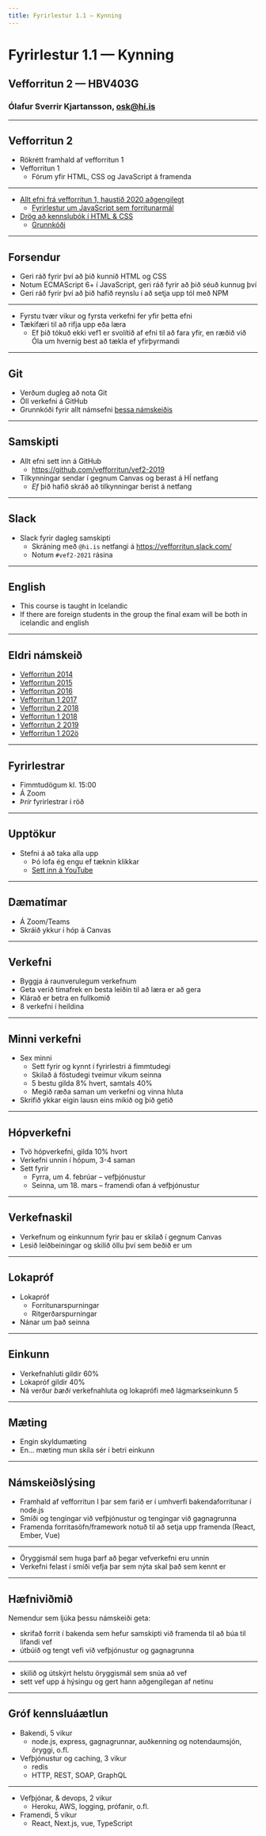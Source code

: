 ```yaml
---
title: Fyrirlestur 1.1 — Kynning
---
```


# Fyrirlestur 1.1 — Kynning

## Vefforritun 2 — HBV403G

### Ólafur Sverrir Kjartansson, [osk@hi.is](mailto:osk@hi.is)

---

## Vefforritun 2

* Rökrétt framhald af vefforritun 1
* Vefforritun 1
  * Fórum yfir HTML, CSS og JavaScript á framenda

***

* [Allt efni frá vefforritun 1, haustið 2020 aðgengilegt](https://github.com/vefforritun/vef1-2020)
  * [Fyrirlestur um JavaScript sem forritunarmál](https://github.com/vefforritun/vef1-2020/tree/master/fyrirlestrar/07)
* [Drög að kennslubók í HTML & CSS](https://bok.vefforritun.is)
  - [Grunnkóði](https://github.com/vefforritun/book)

***

## Forsendur

* Geri ráð fyrir því að þið kunnið HTML og CSS
* Notum ECMAScript 6+ í JavaScript, geri ráð fyrir að þið séuð kunnug því
* Geri ráð fyrir því að þið hafið reynslu í að setja upp tól með NPM

***

* Fyrstu tvær vikur og fyrsta verkefni fer yfir þetta efni
* Tækifæri til að rifja upp eða læra
  * Ef þið tókuð ekki vef1 er svolítið af efni til að fara yfir, en ræðið við Óla um hvernig best að tækla ef yfirþyrmandi

***

## Git

* Verðum dugleg að nota Git
* Öll verkefni á GitHub
* Grunnkóði fyrir allt námsefni [þessa námskeiðis](https://github.com/Vefforritun/vef2-2020)

***

## Samskipti

* Allt efni sett inn á GitHub
  - https://github.com/vefforritun/vef2-2019
* Tilkynningar sendar í gegnum Canvas og berast á HÍ netfang
  * _Ef_ þið hafið skráð að tilkynningar berist á netfang

***

## Slack

* Slack fyrir dagleg samskipti
  - Skráning með `@hi.is` netfangi á https://vefforritun.slack.com/
  - Notum `#vef2-2021` rásina

***

## English

* This course is taught in Icelandic
* If there are foreign students in the group the final exam will be both in icelandic and english

---

## Eldri námskeið

* [Vefforritun 2014](https://notendur.hi.is/~osk1/vefforritun/2014/)
* [Vefforritun 2015](https://notendur.hi.is/~osk1/vefforritun/2015/)
* [Vefforritun 2016](https://notendur.hi.is/~osk1/vefforritun/2016/)
* [Vefforritun 1 2017](https://notendur.hi.is/~osk1/vefforritun/2017/)
* [Vefforritun 2 2018](https://github.com/vefforritun/vef2-2018)
* [Vefforritun 1 2018](https://github.com/vefforritun/vef1-2018)
* [Vefforritun 2 2019](https://github.com/vefforritun/vef2-2019)
* [Vefforritun 1 202ö](https://github.com/vefforritun/vef1-2020)

---

## Fyrirlestrar

* Fimmtudögum kl. 15:00
* Á Zoom
* _Þrír_ fyrirlestrar í röð

***

## Upptökur

* Stefni á að taka alla upp
  - Þó lofa ég engu ef tæknin klikkar
  - [Sett inn á YouTube](https://www.youtube.com/playlist?list=PLRj-ccg8iozz1zPdivg8d_-KzuyjjUB5B)

---

## Dæmatímar

* Á Zoom/Teams
* Skráið ykkur í hóp á Canvas

---

## Verkefni

* Byggja á raunverulegum verkefnum
* Geta verið tímafrek en besta leiðin til að læra er að gera
* Klárað er betra en fullkomið
* 8 verkefni í heildina

***

## Minni verkefni

* Sex minni
  - Sett fyrir og kynnt í fyrirlestri á fimmtudegi
  - Skilað á föstudegi tveimur vikum seinna
  - 5 bestu gilda 8% hvert, samtals 40%
  - Megið ræða saman um verkefni og vinna hluta
* Skrifið ykkar eigin lausn eins mikið og þið getið

***

## Hópverkefni

* Tvö hópverkefni, gilda 10% hvort
* Verkefni unnin í hópum, 3-4 saman
* Sett fyrir
  - Fyrra, um 4. febrúar – vefþjónustur
  - Seinna, um 18. mars – framendi ofan á vefþjónustur

***

## Verkefnaskil

* Verkefnum og einkunnum fyrir þau er skilað í gegnum Canvas
* Lesið leiðbeiningar og skilið öllu því sem beðið er um

---

## Lokapróf

* Lokapróf
  - Forritunarspurningar
  - Ritgerðarspurningar
* Nánar um það seinna

---

## Einkunn

* Verkefnahluti gildir 60%
* Lokapróf gildir 40%
* Ná verður *bæði* verkefnahluta og lokaprófi með lágmarkseinkunn 5

---

## Mæting

* Engin skyldumæting
* En… mæting mun skila sér í betri einkunn

---

## Námskeiðslýsing

* Framhald af vefforritun I þar sem farið er í umhverfi bakendaforritunar í node.js
* Smíði og tengingar við vefþjónustur og tengingar við gagnagrunna
* Framenda forritasöfn/framework notuð til að setja upp framenda (React, Ember, Vue)

***

* Öryggismál sem huga þarf að þegar vefverkefni eru unnin
* Verkefni felast í smíði vefja þar sem nýta skal það sem kennt er

***

## Hæfniviðmið

Nemendur sem ljúka þessu námskeiði geta:

* skrifað forrit í bakenda sem hefur samskipti við framenda til að búa til lifandi vef
* útbúið og tengt vefi við vefþjónustur og gagnagrunna

***

* skilið og útskýrt helstu öryggismál sem snúa að vef
* sett vef upp á hýsingu og gert hann aðgengilegan af netinu

---

## Gróf kennsluáætlun

* Bakendi, 5 vikur
  - node.js, express, gagnagrunnar, auðkenning og notendaumsjón, öryggi, o.fl.
* Vefþjónustur og caching, 3 vikur
  - redis
  - HTTP, REST, SOAP, GraphQL

***

* Vefþjónar, & devops, 2 vikur
  - Heroku, AWS, logging, prófanir, o.fl.
* Framendi, 5 vikur
  - React, Next.js, vue, TypeScript
